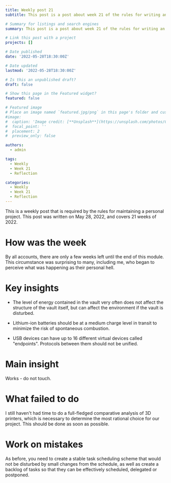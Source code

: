 ```yaml
---
title: Weekly post 21
subtitle: This post is a post about week 21 of the rules for writing an individual project.

# Summary for listings and search engines
summary: This post is a post about week 21 of the rules for writing an individual project.

# Link this post with a project
projects: []

# Date published
date: '2022-05-28T18:30:00Z'

# Date updated
lastmod: '2022-05-28T18:30:00Z'

# Is this an unpublished draft?
draft: false

# Show this page in the Featured widget?
featured: false

# Featured image
# Place an image named `featured.jpg/png` in this page's folder and customize its options here.
#image:
#  caption: 'Image credit: [**Unsplash**](https://unsplash.com/photos/CpkOjOcXdUY)'
#  focal_point: ''
#  placement: 2
#  preview_only: false

authors:
  - admin

tags:
  - Weekly
  - Week 21
  - Reflection

categories:
  - Weekly
  - Week 21
  - Reflection
---
```


This is a weekly post that is required by the rules for maintaining a personal project. This post was written on May 28, 2022, and covers 21 weeks of 2022.

# How was the week

By all accounts, there are only a few weeks left until the end of this module. This circumstance was surprising to many, including me, who began to perceive what was happening as their personal hell.

# Key insights

- The level of energy contained in the vault very often does not affect the structure of the vault itself, but can affect the environment if the vault is disturbed.

- Lithium-ion batteries should be at a medium charge level in transit to minimize the risk of spontaneous combustion.

- USB devices can have up to 16 different virtual devices called "endpoints". Protocols between them should not be unified.

# Main insight

Works - do not touch.


# What failed to do

I still haven't had time to do a full-fledged comparative analysis of 3D printers, which is necessary to determine the most rational choice for our project.
This should be done as soon as possible.

# Work on mistakes

As before, you need to create a stable task scheduling scheme that would not be disturbed by small changes from the schedule, as well as create a backlog of tasks so that they can be effectively scheduled, delegated or postponed.